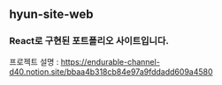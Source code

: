 ## hyun-site-web

### React로 구현된 포트폴리오 사이트입니다.

프로젝트 설명 : https://endurable-channel-d40.notion.site/bbaa4b318cb84e97a9fddadd609a4580

